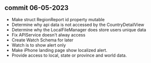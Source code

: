 ##  commit 06-05-2023

- Make struct  RegionReport id property mutable
- Determine why api data is not accessed by the CountryDetailView
- Determine why the LocalFileManager does store users unique data
- Fix APIService doesn't alway access
- Create Watch Schema for later
- Watch is to show alert only
- Make iPhone landing page show localized alert.
- Provide access to local, state or province and world data. 
